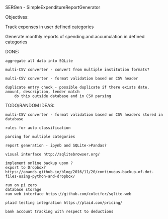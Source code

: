 SERGen - SimpleExpenditureReportGenerator

Objectives:

Track expenses in user defined categories

Generate monthly reports of spending and accumulation in defined categories

DONE:

    aggregate all data into SQLite

    multi-CSV converter - convert from multiple institution formats?

    multi-CSV converter - format validation based on CSV header

    duplicate entry check - possible duplicate if there exists date, amount, description, lender match
        do this outside database and in CSV parsing

TODO/RANDOM IDEAS:

    multi-CSV converter - format validation based on CSV headers stored in database

    rules for auto classification

    parsing for multiple categories

    report generation - ipynb and SQLite->Pandas?
    
    visual interface http://sqlitebrowser.org/

    implement online backup upon ?
    export to Dropbox?  https://anands.github.io/blog/2016/11/20/continuous-backup-of-dot-files-using-python-and-dropbox/

    run on pi zero
    database storage
    run web interface https://github.com/coleifer/sqlite-web

    plaid testing integration https://plaid.com/pricing/

    bank account tracking with respect to deductions

